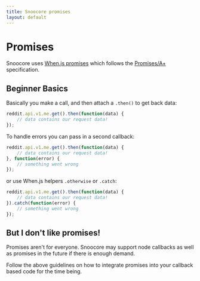 ```yaml
---
title: Snoocore promises
layout: default
---
```


# Promises

Snoocore uses [When.js promises](https://github.com/cujojs/when) which follows the [Promises/A+](http://promises-aplus.github.io/promises-spec/) specification.

## Beginner Basics

Basically you make a call, and then attach a `.then()` to get back data:

```javascript
reddit.api.v1.me.get().then(function(data) {
	// data contains our request data!
});
```

To handle errors you can pass in a second callback:

```javascript
reddit.api.v1.me.get().then(function(data) {
	// data contains our request data!
}, function(error) {
	// something went wrong
});
```

or use When.js helpers `.otherwise` or `.catch`:

```javascript
reddit.api.v1.me.get().then(function(data) {
	// data contains our request data!
}).catch(function(error) {
	// something went wrong
});
```

## But I don't like promises!

Promises aren't for everyone. Snoocore may support node callbacks as well as promises in the future if there is enough demand.

Follow the above guidelines on how to integrate promises into your callback based code for the time being.
